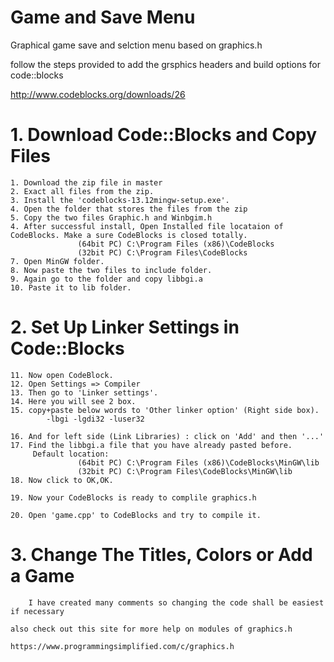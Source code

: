 # Game and Save Menu
Graphical game save and selction menu based on graphics.h

follow the steps provided to add the grsphics headers and build options
for code::blocks

http://www.codeblocks.org/downloads/26


# 1. Download Code::Blocks and Copy Files

	1. Download the zip file in master
	2. Exact all files from the zip.
	3. Install the 'codeblocks-13.12mingw-setup.exe'.
	4. Open the folder that stores the files from the zip
	5. Copy the two files Graphic.h and Winbgim.h 
	4. After successful install, Open Installed file locataion of CodeBlocks. Make a sure CodeBlocks is closed totally.
				   (64bit PC) C:\Program Files (x86)\CodeBlocks
				   (32bit PC) C:\Program Files\CodeBlocks
	7. Open MinGW folder.
	8. Now paste the two files to include folder.
	9. Again go to the folder and copy libbgi.a 
	10. Paste it to lib folder.

# 2. Set Up Linker Settings in Code::Blocks

	11. Now open CodeBlock.
	12. Open Settings => Compiler
	13. Then go to 'Linker settings'.
	14. Here you will see 2 box. 
	15. copy+paste below words to 'Other linker option' (Right side box).			
			-lbgi -lgdi32 -luser32

	16. And for left side (Link Libraries) : click on 'Add' and then '...'
	17. Find the libbgi.a file that you have already pasted before.
		 Default location:
				   (64bit PC) C:\Program Files (x86)\CodeBlocks\MinGW\lib 
				   (32bit PC) C:\Program Files\CodeBlocks\MinGW\lib
	18. Now click to OK,OK.
	
	19. Now your CodeBlocks is ready to complile graphics.h
	
	20. Open 'game.cpp' to CodeBlocks and try to compile it.

# 3. Change The Titles, Colors or Add a Game

        I have created many comments so changing the code shall be easiest if necessary
	
	also check out this site for more help on modules of graphics.h
	
	https://www.programmingsimplified.com/c/graphics.h

 
	
